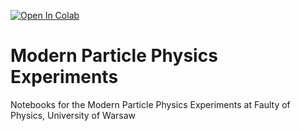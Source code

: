[![Open In Colab](https://colab.research.google.com/assets/colab-badge.svg)](https://colab.research.google.com/github/akalinow/Modern_Particle_Physics_Experiments)


# Modern Particle Physics Experiments
Notebooks for the Modern Particle Physics Experiments at Faulty of Physics, University of Warsaw
